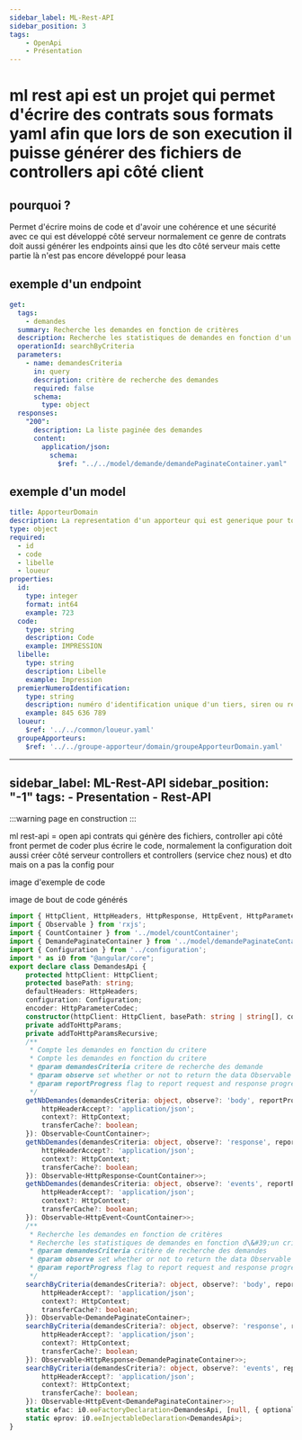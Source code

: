 ```yaml
---
sidebar_label: ML-Rest-API
sidebar_position: 3
tags: 
    - OpenApi
    - Présentation
---
```


# ml rest api est un projet qui permet d'écrire des contrats sous formats yaml afin que lors de son execution il puisse générer des fichiers de controllers api côté client

## pourquoi ?

Permet d'écrire moins de code et d'avoir une cohérence et une sécurité avec ce qui est développé côté serveur
normalement ce genre de contrats doit aussi générer les endpoints ainsi que les dto côté serveur mais cette partie là n'est pas encore développé pour leasa

## exemple d'un endpoint

```yaml
get:
  tags:
    - demandes
  summary: Recherche les demandes en fonction de critères
  description: Recherche les statistiques de demandes en fonction d'un critère
  operationId: searchByCriteria
  parameters:
    - name: demandesCriteria
      in: query
      description: critère de recherche des demandes
      required: false
      schema:
        type: object
  responses:
    "200":
      description: La liste paginée des demandes 
      content:
        application/json:
          schema:
            $ref: "../../model/demande/demandePaginateContainer.yaml"
```

## exemple d'un model

```yaml
title: ApporteurDomain
description: La representation d'un apporteur qui est generique pour toute l'application
type: object
required:
  - id
  - code
  - libelle
  - loueur
properties:
  id:
    type: integer
    format: int64
    example: 723
  code:
    type: string
    description: Code
    example: IMPRESSION
  libelle:
    type: string
    description: Libelle
    example: Impression
  premierNumeroIdentification:
    type: string
    description: numéro d'identification unique d'un tiers, siren ou registration number
    example: 845 636 789
  loueur:
    $ref: '../../common/loueur.yaml'
  groupeApporteurs:
    $ref: '../../groupe-apporteur/domain/groupeApporteurDomain.yaml'
```
---
sidebar_label: ML-Rest-API
sidebar_position: "-1"
tags: 
    - Presentation
    - Rest-API
---

:::warning
page en construction
:::


ml rest-api = open api
contrats qui génère des fichiers, controller api côté front permet de coder plus écrire le code, normalement la configuration doit aussi créer côté serveur controllers et controllers (service chez nous) et dto mais on a pas la config pour


image d'exemple de code

image de bout de code générés

```ts
import { HttpClient, HttpHeaders, HttpResponse, HttpEvent, HttpParameterCodec, HttpContext } from '@angular/common/http';
import { Observable } from 'rxjs';
import { CountContainer } from '../model/countContainer';
import { DemandePaginateContainer } from '../model/demandePaginateContainer';
import { Configuration } from '../configuration';
import * as i0 from "@angular/core";
export declare class DemandesApi {
    protected httpClient: HttpClient;
    protected basePath: string;
    defaultHeaders: HttpHeaders;
    configuration: Configuration;
    encoder: HttpParameterCodec;
    constructor(httpClient: HttpClient, basePath: string | string[], configuration: Configuration);
    private addToHttpParams;
    private addToHttpParamsRecursive;
    /**
     * Compte les demandes en fonction du critere
     * Compte les demandes en fonction du critere
     * @param demandesCriteria critere de recherche des demande
     * @param observe set whether or not to return the data Observable as the body, response or events. defaults to returning the body.
     * @param reportProgress flag to report request and response progress.
     */
    getNbDemandes(demandesCriteria: object, observe?: 'body', reportProgress?: boolean, options?: {
        httpHeaderAccept?: 'application/json';
        context?: HttpContext;
        transferCache?: boolean;
    }): Observable<CountContainer>;
    getNbDemandes(demandesCriteria: object, observe?: 'response', reportProgress?: boolean, options?: {
        httpHeaderAccept?: 'application/json';
        context?: HttpContext;
        transferCache?: boolean;
    }): Observable<HttpResponse<CountContainer>>;
    getNbDemandes(demandesCriteria: object, observe?: 'events', reportProgress?: boolean, options?: {
        httpHeaderAccept?: 'application/json';
        context?: HttpContext;
        transferCache?: boolean;
    }): Observable<HttpEvent<CountContainer>>;
    /**
     * Recherche les demandes en fonction de critères
     * Recherche les statistiques de demandes en fonction d\&#39;un critère
     * @param demandesCriteria critère de recherche des demandes
     * @param observe set whether or not to return the data Observable as the body, response or events. defaults to returning the body.
     * @param reportProgress flag to report request and response progress.
     */
    searchByCriteria(demandesCriteria?: object, observe?: 'body', reportProgress?: boolean, options?: {
        httpHeaderAccept?: 'application/json';
        context?: HttpContext;
        transferCache?: boolean;
    }): Observable<DemandePaginateContainer>;
    searchByCriteria(demandesCriteria?: object, observe?: 'response', reportProgress?: boolean, options?: {
        httpHeaderAccept?: 'application/json';
        context?: HttpContext;
        transferCache?: boolean;
    }): Observable<HttpResponse<DemandePaginateContainer>>;
    searchByCriteria(demandesCriteria?: object, observe?: 'events', reportProgress?: boolean, options?: {
        httpHeaderAccept?: 'application/json';
        context?: HttpContext;
        transferCache?: boolean;
    }): Observable<HttpEvent<DemandePaginateContainer>>;
    static ɵfac: i0.ɵɵFactoryDeclaration<DemandesApi, [null, { optional: true; }, { optional: true; }]>;
    static ɵprov: i0.ɵɵInjectableDeclaration<DemandesApi>;
}
```